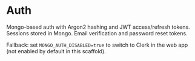 # Auth

Mongo-based auth with Argon2 hashing and JWT access/refresh tokens. Sessions stored in Mongo. Email verification and password reset tokens.

Fallback: set `MONGO_AUTH_DISABLED=true` to switch to Clerk in the web app (not enabled by default in this scaffold).
